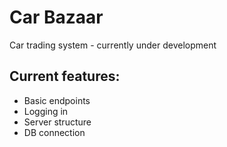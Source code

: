 # Car Bazaar
Car trading system - currently under development

## Current features:
- Basic endpoints
- Logging in
- Server structure
- DB connection


